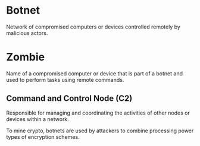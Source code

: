 # Botnet
Network of compromised computers or devices controlled remotely by malicious actors.
# Zombie
Name of a compromised computer or device that is part of a botnet and used to perform tasks using remote commands.
## Command and Control Node (C2)
Responsible for managing and coordinating the activities of other nodes or devices within a network.

To mine crypto, botnets are used by attackers to combine processing power types of encryption schemes.